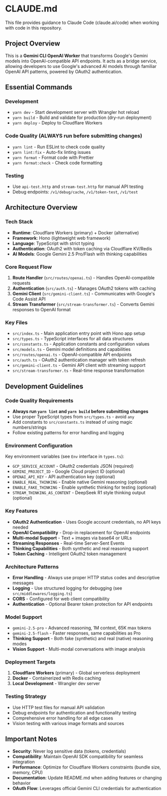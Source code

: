 # CLAUDE.md

This file provides guidance to Claude Code (claude.ai/code) when working with code in this repository.

## Project Overview

This is a **Gemini CLI OpenAI Worker** that transforms Google's Gemini models into OpenAI-compatible API endpoints. It acts as a bridge service, allowing developers to use Google's advanced AI models through familiar OpenAI API patterns, powered by OAuth2 authentication.

## Essential Commands

### Development
- `yarn dev` - Start development server with Wrangler hot reload
- `yarn build` - Build and validate for production (dry-run deployment)
- `yarn deploy` - Deploy to Cloudflare Workers

### Code Quality (ALWAYS run before submitting changes)
- `yarn lint` - Run ESLint to check code quality
- `yarn lint:fix` - Auto-fix linting issues
- `yarn format` - Format code with Prettier
- `yarn format:check` - Check code formatting

### Testing
- Use `api-test.http` and `stream-test.http` for manual API testing
- Debug endpoints: `/v1/debug/cache`, `/v1/token-test`, `/v1/test`

## Architecture Overview

### Tech Stack
- **Runtime**: Cloudflare Workers (primary) + Docker (alternative)
- **Framework**: Hono (lightweight web framework)
- **Language**: TypeScript with strict typing
- **Authentication**: OAuth2 with token caching via Cloudflare KV/Redis
- **AI Models**: Google Gemini 2.5 Pro/Flash with thinking capabilities

### Core Request Flow
1. **Route Handler** (`src/routes/openai.ts`) - Handles OpenAI-compatible requests
2. **Authentication** (`src/auth.ts`) - Manages OAuth2 tokens with caching
3. **Gemini Client** (`src/gemini-client.ts`) - Communicates with Google's Code Assist API
4. **Stream Transformer** (`src/stream-transformer.ts`) - Converts Gemini responses to OpenAI format

### Key Files
- `src/index.ts` - Main application entry point with Hono app setup
- `src/types.ts` - TypeScript interfaces for all data structures
- `src/constants.ts` - Application constants and configuration values
- `src/models.ts` - Gemini model definitions and capabilities
- `src/routes/openai.ts` - OpenAI-compatible API endpoints
- `src/auth.ts` - OAuth2 authentication manager with token refresh
- `src/gemini-client.ts` - Gemini API client with streaming support
- `src/stream-transformer.ts` - Real-time response transformation

## Development Guidelines

### Code Quality Requirements
- **Always run `yarn lint` and `yarn build` before submitting changes**
- Use proper TypeScript types from `src/types.ts` - avoid `any`
- Add constants to `src/constants.ts` instead of using magic numbers/strings
- Follow existing patterns for error handling and logging

### Environment Configuration
Key environment variables (see `Env` interface in `types.ts`):
- `GCP_SERVICE_ACCOUNT` - OAuth2 credentials JSON (required)
- `GEMINI_PROJECT_ID` - Google Cloud project ID (optional)
- `OPENAI_API_KEY` - API authentication key (optional)
- `ENABLE_REAL_THINKING` - Enable native Gemini reasoning (optional)
- `ENABLE_FAKE_THINKING` - Enable synthetic thinking for testing (optional)
- `STREAM_THINKING_AS_CONTENT` - DeepSeek R1 style thinking output (optional)

### Key Features
- **OAuth2 Authentication** - Uses Google account credentials, no API keys needed
- **OpenAI Compatibility** - Drop-in replacement for OpenAI endpoints
- **Multi-modal Support** - Text + images via base64 or URLs
- **Streaming Responses** - Real-time Server-Sent Events
- **Thinking Capabilities** - Both synthetic and real reasoning support
- **Token Caching** - Intelligent OAuth2 token management

### Architecture Patterns
- **Error Handling** - Always use proper HTTP status codes and descriptive messages
- **Logging** - Use structured logging for debugging (see `src/middlewares/logging.ts`)
- **CORS** - Configured for web client compatibility
- **Authentication** - Optional Bearer token protection for API endpoints

### Model Support
- `gemini-2.5-pro` - Advanced reasoning, 1M context, 65K max tokens
- `gemini-2.5-flash` - Faster responses, same capabilities as Pro
- **Thinking Support** - Both fake (synthetic) and real (native) reasoning modes
- **Vision Support** - Multi-modal conversations with image analysis

### Deployment Targets
1. **Cloudflare Workers** (primary) - Global serverless deployment
2. **Docker** - Containerized with Redis caching
3. **Local Development** - Wrangler dev server

### Testing Strategy
- Use HTTP test files for manual API validation
- Debug endpoints for authentication and functionality testing
- Comprehensive error handling for all edge cases
- Vision testing with various image formats and sources

## Important Notes

- **Security**: Never log sensitive data (tokens, credentials)
- **Compatibility**: Maintain OpenAI SDK compatibility for seamless integration
- **Performance**: Optimize for Cloudflare Workers constraints (bundle size, memory, CPU)
- **Documentation**: Update README.md when adding features or changing behavior
- **OAuth Flow**: Leverages official Gemini CLI credentials for authentication